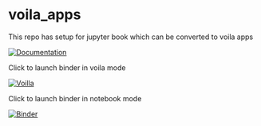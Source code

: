 # voila_apps
This repo has setup for jupyter book which can be converted to voila apps

[![Documentation](https://rahuketu86.github.io/voila_apps)](https://rahuketu86.github.io/voila_apps)

Click to launch binder in voila mode

[![Voilla](https://raw.githubusercontent.com/Rahuketu86/voila_dashboards/main/badge_viola_logo.svg)](https://mybinder.org/v2/gh/Rahuketu86/voila_env/main?urlpath=git-pull%3Frepo%3Dhttps%253A%252F%252Fgithub.com%252FRahuketu86%252Fvoila_apps%26urlpath%3Dvoila%252Ftree%252Fvoila_apps%252Fbook%252Fnotebooks.ipynb%26branch%3Dmaster)

Click to launch binder in notebook mode

[![Binder](https://mybinder.org/badge_logo.svg)](https://mybinder.org/v2/gh/Rahuketu86/voila_env/main?urlpath=git-pull%3Frepo%3Dhttps%253A%252F%252Fgithub.com%252FRahuketu86%252Fvoila_apps%26urlpath%3Dtree%252Fvoila_apps%252Fbook%252Fnotebooks.ipynb%26branch%3Dmaster)
